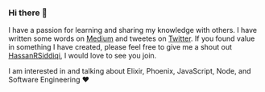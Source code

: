 ### Hi there 👋

<!--
**hassanRsiddiqi/hassanrsiddiqi** is a ✨ _special_ ✨ repository because its `README.md` (this file) appears on your GitHub profile.

Here are some ideas to get you started:

- 🔭 I’m currently working.
- 🌱 I’m currently learning Elixir
- 👯 I’m looking to collaborate on Elixir
- 🤔 I’m looking for help with Elixir
- 💬 Ask me about Elixir
- 📫 How to reach me: hassanrsiddiqi@gmail.com
- 😄 Pronouns: Hassan
- ⚡ Fun fact: Hard Worker
-->
 I have a passion for learning and sharing my knowledge with others. I have written some words on [Medium](https://hassanrsiddiqi.medium.com/) and tweetes on [Twitter](https://twitter.com/HassanRSiddiqi). If you found value in something I have created, please feel free to give me a shout out [HassanRSiddiqi](https://twitter.com/HassanRSiddiqi), I would love to see you join.
 
 I am interested in and talking about Elixir, Phoenix, JavaScript, Node, and Software Engineering ♥️
 

